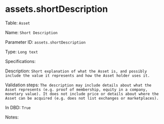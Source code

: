 # assets.shortDescription

Table: ```Asset```

Name: ```Short Description```

Parameter ID: ```assets.shortDescription```

Type: ```Long text```

Specifications: 

Description: ```Short explanation of what the Asset is, and possibly include the value it represents and how the Asset holder uses it.```

Validation steps: ```The description may include details about what the Asset represents (e.g. proof of membership, equity in a company, monetary value). It does not include price or details about where the Asset can be acquired (e.g. does not list exchanges or marketplaces).```

In DBD: ```True```

Notes: 

